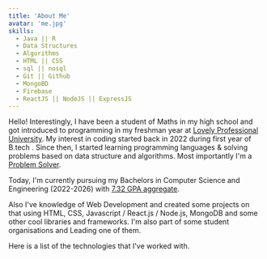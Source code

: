 ```yaml
---
title: 'About Me'
avatar: 'me.jpg'
skills:
  - Java || R
  - Data Structures
  - Algorithms
  - HTML || CSS
  - sql || nosql
  - Git || Github
  - MongoBD 
  - Firebase
  - ReactJS || NodeJS || ExpressJS
---
```


Hello! Interestingly, I have been a student of Maths in my high school and got introduced to programming in my freshman year at [Lovely Professional University](https://www.lpu.in/). My interest in coding started back in 2022 during first year of B.tech . Since then, I started learning programming languages & solving problems based on data structure and algorithms. Most importantly I'm a [Problem Solver](https://leetcode.com/u/Mishraji_op/).

Today, I'm currently pursuing my Bachelors in Computer Science and Engineering (2022-2026) with [7.32 GPA aggregate](https://leetcode.com/u/Mishraji_op/).

Also I've knowledge of Web Development and created some projects on that using HTML, CSS, Javascript / React.js / Node.js, MongoDB and some other cool libraries and frameworks. I'm also part of some student organisations and Leading one of them. 

Here is a list of the technologies that I've worked with.

